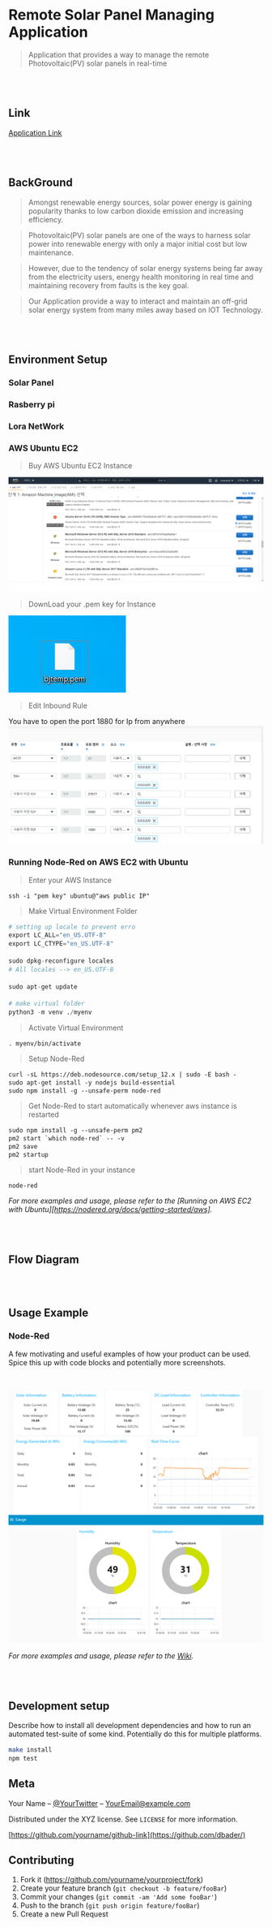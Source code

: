 # Remote Solar Panel Managing Application
> Application that provides a way to manage the remote
Photovoltaic(PV) solar panels in real-time

<br/>
<br/>

## Link
[Application Link](http://18.116.64.150:1880/ui/)

<br/>
<br/>

## BackGround
> Amongst renewable energy sources, solar power energy is gaining popularity thanks to low carbon dioxide emission and increasing efficiency. 

> Photovoltaic(PV) solar panels are one of the ways to harness solar power into renewable energy with only a major initial cost but low maintenance. 

> However, due to the tendency of solar energy systems being far away from the electricity users, energy health monitoring in real time and maintaining recovery from faults is the key goal. 

> Our Application provide a way to interact and maintain an off-grid solar energy system from many miles away based on IOT Technology.


<br/>
<br/>

## Environment Setup

### Solar Panel

### Rasberry pi

### Lora NetWork

### AWS Ubuntu EC2

> Buy AWS Ubuntu EC2 Instance

![](./README_Images/UbuntuBuy1.png)

> DownLoad your .pem key for Instance

![](./README_Images/UbuntuPemKey.png)

> Edit Inbound Rule 

You have to open the port 1880 for Ip from anywhere
![](./README_Images/UbuntuEditBoundRule.png)

### Running Node-Red on AWS EC2 with Ubuntu

> Enter your AWS Instance
```git
ssh -i "pem key" ubuntu@"aws public IP"
```

> Make Virtual Environment Folder
```python
# setting up locale to prevent erro 
export LC_ALL="en_US.UTF-8"
export LC_CTYPE="en_US.UTF-8"

sudo dpkg-reconfigure locales
# All locales --> en_US.UTF-8

sudo apt-get update

# make virtual folder 
python3 -m venv ./myenv
```

> Activate Virtual Environment
```git
. myenv/bin/activate
```

> Setup Node-Red

```git
curl -sL https://deb.nodesource.com/setup_12.x | sudo -E bash -
sudo apt-get install -y nodejs build-essential
sudo npm install -g --unsafe-perm node-red
```

> Get Node-Red to start automatically
whenever aws instance is restarted

```git
sudo npm install -g --unsafe-perm pm2
pm2 start `which node-red` -- -v
pm2 save
pm2 startup
```

> start Node-Red in your instance

```git
node-red
```

_For more examples and usage, please refer to the [Running on AWS EC2 with Ubuntu][https://nodered.org/docs/getting-started/aws]._

<br/>
<br/>

## Flow Diagram


<br/>
<br/>

## Usage Example

### Node-Red


A few motivating and useful examples of how your product can be used. Spice this up with code blocks and potentially more screenshots.

<br/>

![](./README_Images/NodeRed_MainTracer.png)
![](./README_Images/NodeRed_Gauge.png)

_For more examples and usage, please refer to the [Wiki][wiki]._


<br/>
<br/>

## Development setup

Describe how to install all development dependencies and how to run an automated test-suite of some kind. Potentially do this for multiple platforms.

```sh
make install
npm test
```
## Meta

Your Name – [@YourTwitter](https://twitter.com/dbader_org) – YourEmail@example.com

Distributed under the XYZ license. See ``LICENSE`` for more information.

[https://github.com/yourname/github-link](https://github.com/dbader/)

## Contributing

1. Fork it (<https://github.com/yourname/yourproject/fork>)
2. Create your feature branch (`git checkout -b feature/fooBar`)
3. Commit your changes (`git commit -am 'Add some fooBar'`)
4. Push to the branch (`git push origin feature/fooBar`)
5. Create a new Pull Request

<!-- Markdown link & img dfn's -->
[npm-image]: https://img.shields.io/npm/v/datadog-metrics.svg?style=flat-square
[npm-url]: https://npmjs.org/package/datadog-metrics
[npm-downloads]: https://img.shields.io/npm/dm/datadog-metrics.svg?style=flat-square
[travis-image]: https://img.shields.io/travis/dbader/node-datadog-metrics/master.svg?style=flat-square
[travis-url]: https://travis-ci.org/dbader/node-datadog-metrics
[wiki]: https://github.com/yourname/yourproject/wiki

